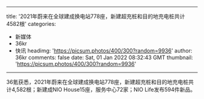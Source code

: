 
---
title: '2021年蔚来在全球建成换电站778座，新建超充桩和目的地充电桩共计4582根'
categories: 
 - 新媒体
 - 36kr
 - 快讯
headimg: 'https://picsum.photos/400/300?random=9936'
author: 36kr
comments: false
date: Sat, 01 Jan 2022 08:32:43 GMT
thumbnail: 'https://picsum.photos/400/300?random=9936'
---

<div>   
36氪获悉，2021年蔚来在全球建成换电站778座，新建超充桩和目的地充电桩共计4,582根；新建成NIO House15座，服务中心72家；NIO Life发布594件新品。  
</div>
            